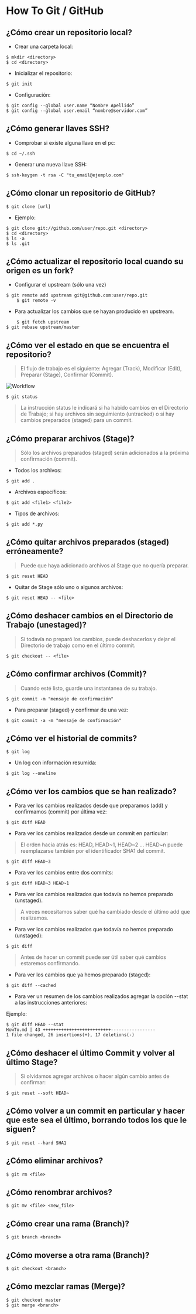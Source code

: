 How To Git / GitHub 
===================

¿Cómo crear un repositorio local?
---------------------------------

- Crear una carpeta local:

<!-- language: lang-bash -->

	$ mkdir <directory>
	$ cd <directory>

- Inicializar el repositorio:

<!-- language: lang-bash -->

	$ git init

- Configuración:

<!-- language: lang-bash -->

	$ git config --global user.name “Nombre Apellido”
	$ git config --global user.email “nombre@servidor.com”

¿Cómo generar llaves SSH?
-------------------------

- Comprobar si existe alguna llave en el pc:

<!-- language: lang-bash -->

	$ cd ~/.ssh

- Generar una nueva llave SSH:

<!-- language: lang-bash -->

	$ ssh-keygen -t rsa -C "tu_email@ejemplo.com"

¿Cómo clonar un repositorio de GitHub?
--------------------------------------

<!-- language: lang-bash -->

	$ git clone [url]

- Ejemplo:

<!-- language: lang-bash -->

	$ git clone git://github.com/user/repo.git <directory>
	$ cd <directory>
	$ ls -a
	$ ls .git

¿Cómo actualizar el repositorio local cuando su origen es un fork?
------------------------------------------------------------------

- Configurar el upstream (sólo una vez)

<!-- language: lang-bash -->

	$ git remote add upstream git@github.com:user/repo.git
        $ git remote -v

- Para actualizar los cambios que se hayan producido en upstream.

<!-- language: lang-bash -->

        $ git fetch upstream
	$ git rebase upstream/master

¿Cómo ver el estado en que se encuentra el repositorio?
-------------------------------------------------------

> El flujo de trabajo es el siguiente:
> Agregar (Track), Modificar (Edit), Preparar (Stage), Confirmar (Commit).

![Workflow](workflow.png)

<!-- language: lang-bash -->

	$ git status

> La instrucción status le indicará si ha habido cambios en el Directorio
> de Trabajo; si hay archivos sin seguimiento (untracked) o si hay cambios
> preparados (staged) para un commit.

¿Cómo preparar archivos (Stage)?
--------------------------------

> Sólo los archivos preparados (staged) serán adicionados a la próxima
> confirmación (commit).

- Todos los archivos:

<!-- language: lang-bash -->

	$ git add .

- Archivos específicos:

<!-- language: lang-bash -->

	$ git add <file1> <file2>

- Tipos de archivos:

<!-- language: lang-bash -->

	$ git add *.py

¿Cómo quitar archivos preparados (staged) erróneamente?
-------------------------------------------------------

> Puede que haya adicionado archivos al Stage que no quería preparar.

<!-- language: lang-bash -->

	$ git reset HEAD

- Quitar de Stage sólo uno o algunos archivos:

<!-- language: lang-bash -->

	$ git reset HEAD -- <file>

¿Cómo deshacer cambios en el Directorio de Trabajo (unestaged)?
---------------------------------------------------------------

> Si todavía no preparó los cambios, puede deshacerlos y dejar el Directorio
> de trabajo como en el último commit.

<!-- language: lang-bash -->

	$ git checkout -- <file>

¿Cómo confirmar archivos (Commit)?
----------------------------------

> Cuando esté listo, guarde una instantanea de su trabajo.

<!-- language: lang-bash -->

	$ git commit -m "mensaje de confirmación"

- Para preparar (staged) y confirmar de una vez:

<!-- language: lang-bash -->

	$ git commit -a -m "mensaje de confirmación"

¿Cómo ver el historial de commits?
----------------------------------

<!-- language: lang-bash -->

	$ git log

- Un log con información resumida:

<!-- language: lang-bash -->

	$ git log --oneline

¿Cómo ver los cambios que se han realizado?
-------------------------------------------

- Para ver los cambios realizados desde que preparamos (add) y confirmamos (commit) por última vez:

<!-- language: lang-bash -->

	$ git diff HEAD

- Para ver los cambios realizados desde un commit en particular:

> El orden hacia atrás es: HEAD, HEAD~1, HEAD~2 ...
> HEAD~n puede reemplazarse también por el identificador SHA1 del commit.

<!-- language: lang-bash -->

	$ git diff HEAD~3

- Para ver los cambios entre dos commits:

<!-- language: lang-bash -->

	$ git diff HEAD~3 HEAD~1

- Para ver los cambios realizados que todavía no hemos preparado (unstaged).

> A veces necesitamos saber qué ha cambiado desde el último add que realizamos.

- Para ver los cambios realizados que todavía no hemos preparado (unstaged):

<!-- language: lang-bash -->

	$ git diff

> Antes de hacer un commit puede ser útil saber qué cambios estaremos
> confirmando.

- Para ver los cambios que ya hemos preparado (staged):

<!-- language: lang-bash -->

	$ git diff --cached

- Para ver un resumen de los cambios realizados agregar la opción --stat a las
instrucciones anteriores:

Ejemplo:

<!-- language: lang-bash -->

	$ git diff HEAD --stat
	HowTo.md | 43 ++++++++++++++++++++++++++-----------------
 	1 file changed, 26 insertions(+), 17 deletions(-)

¿Cómo deshacer el último Commit y volver al último Stage?
---------------------------------------------------------

> Si olvidamos agregar archivos o hacer algún cambio antes de confirmar:

<!-- language: lang-bash -->

	$ git reset --soft HEAD~

¿Cómo volver a un commit en particular y hacer que este sea el último, borrando todos los que le siguen?
--------------------------------------------------------------------------------------------------------

<!-- language: lang-bash -->

	$ git reset --hard SHA1

¿Cómo eliminar archivos?
------------------------

<!-- language: lang-bash -->

	$ git rm <file>

¿Cómo renombrar archivos?
-------------------------

<!-- language: lang-bash -->

	$ git mv <file> <new_file>

¿Cómo crear una rama (Branch)?
------------------------------

<!-- language: lang-bash -->

	$ git branch <branch>

¿Cómo moverse a otra rama (Branch)?
-----------------------------------

<!-- language: lang-bash -->

	$ git checkout <branch>

¿Cómo mezclar ramas (Merge)?
----------------------------

<!-- language: lang-bash -->

	$ git checkout master
	$ git merge <branch>

